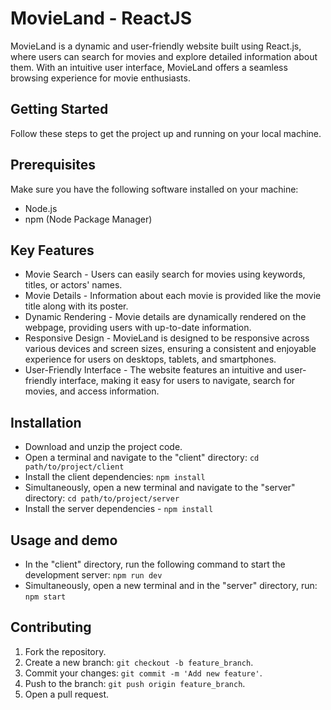 # MovieLand - ReactJS

MovieLand is a dynamic and user-friendly website built using React.js, where users can search for movies and explore detailed information about them. With an intuitive user interface, MovieLand offers a seamless browsing experience for movie enthusiasts.

## Getting Started

Follow these steps to get the project up and running on your local machine.

## Prerequisites

Make sure you have the following software installed on your machine:

- Node.js
- npm (Node Package Manager)

## Key Features
- Movie Search - Users can easily search for movies using keywords, titles, or actors' names.
- Movie Details - Information about each movie is provided like the movie title along with its poster.
- Dynamic Rendering - Movie details are dynamically rendered on the webpage, providing users with up-to-date information.
- Responsive Design - MovieLand is designed to be responsive across various devices and screen sizes, ensuring a consistent and enjoyable experience for users on desktops, tablets, and smartphones.
- User-Friendly Interface - The website features an intuitive and user-friendly interface, making it easy for users to navigate, search for movies, and access information.

## Installation
- Download and unzip the project code.
- Open a terminal and navigate to the "client" directory: `cd path/to/project/client`
- Install the client dependencies: `npm install`
- Simultaneously, open a new terminal and navigate to the "server" directory: `cd path/to/project/server`
- Install the server dependencies - `npm install`

## Usage and demo
- In the "client" directory, run the following command to start the development server: `npm run dev`
- Simultaneously, open a new terminal and in the "server" directory, run: `npm start`

## Contributing
1. Fork the repository.
2. Create a new branch: `git checkout -b feature_branch`.
3. Commit your changes: `git commit -m 'Add new feature'`.
4. Push to the branch: `git push origin feature_branch`.
5. Open a pull request.
